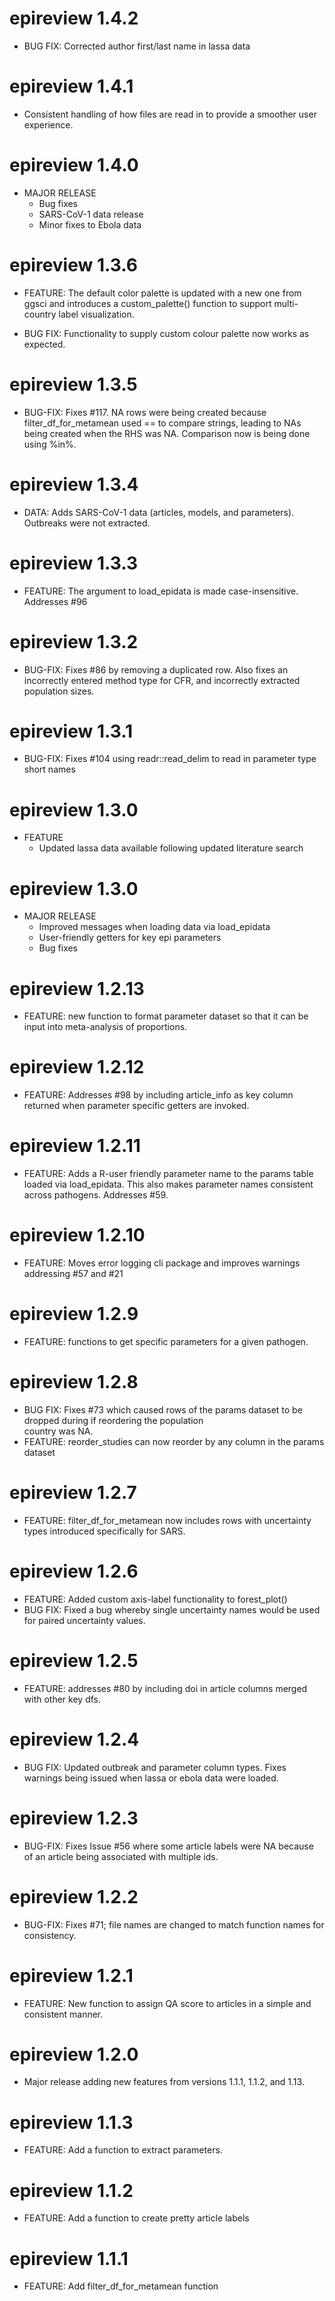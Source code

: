 # epireview 1.4.2

* BUG FIX: Corrected author first/last name in lassa data

# epireview 1.4.1

- Consistent handling of how files are read in to provide a smoother user experience.

# epireview 1.4.0

* MAJOR RELEASE
  - Bug fixes
  - SARS-CoV-1 data release
  - Minor fixes to Ebola data

# epireview 1.3.6
* FEATURE: The default color palette is updated with a new one from ggsci and introduces a custom_palette() function to support multi-country label visualization.

* BUG FIX: Functionality to supply custom colour palette now works as expected.

# epireview 1.3.5

* BUG-FIX: Fixes #117. NA rows were being created because filter_df_for_metamean used == to compare strings, leading to NAs being created when the RHS was NA. Comparison now is being done using %in%.

# epireview 1.3.4

* DATA: Adds SARS-CoV-1 data (articles, models, and parameters). Outbreaks were not extracted.

# epireview 1.3.3

* FEATURE: The argument to load_epidata is made case-insensitive. Addresses #96

# epireview 1.3.2

* BUG-FIX: Fixes #86 by removing a duplicated row. Also fixes an incorrectly entered method type for CFR, and incorrectly
extracted population sizes. 

# epireview 1.3.1

* BUG-FIX: Fixes #104 using readr::read_delim to read in parameter type short names

# epireview 1.3.0

* FEATURE
  - Updated lassa data available following updated literature search

# epireview 1.3.0

* MAJOR RELEASE
  - Improved messages when loading data via load_epidata
  - User-friendly getters for key epi parameters
  - Bug fixes
  
# epireview 1.2.13

* FEATURE: new function to format parameter dataset so that it can be input into
meta-analysis of proportions.

# epireview 1.2.12

* FEATURE: Addresses #98 by including article_info as key column returned when parameter specific getters are invoked.

# epireview 1.2.11

* FEATURE: Adds a R-user friendly parameter name to the params table loaded via
load_epidata. This also makes parameter names consistent across pathogens. Addresses #59.

# epireview 1.2.10

* FEATURE: Moves error logging cli package and improves warnings addressing #57 and #21

# epireview 1.2.9

* FEATURE: functions to get specific parameters for a given pathogen.

# epireview 1.2.8
* BUG FIX: Fixes #73 which caused rows of the params dataset to be dropped during if reordering the population  
country was NA.
* FEATURE: reorder_studies can now reorder by any column in the params dataset

# epireview 1.2.7

* FEATURE: filter_df_for_metamean now includes rows with uncertainty types introduced specifically for SARS.

# epireview 1.2.6

* FEATURE: Added custom axis-label functionality to forest_plot()
* BUG FIX: Fixed a bug whereby single uncertainty names would be used for paired uncertainty values.

# epireview 1.2.5

* FEATURE: addresses #80 by including doi in article columns merged with other key dfs.

# epireview 1.2.4

* BUG FIX: Updated outbreak and parameter column types. Fixes warnings being issued when lassa or ebola data were loaded.

# epireview 1.2.3

* BUG-FIX: Fixes Issue #56 where some article labels were NA because of an article being associated with multiple ids.

# epireview 1.2.2

* BUG-FIX: Fixes #71; file names are changed to match function names for consistency.

# epireview 1.2.1

* FEATURE: New function to assign QA score to articles in a simple and consistent manner.

# epireview 1.2.0

* Major release adding new features from versions 1.1.1, 1.1.2, and 1.13.

# epireview 1.1.3

* FEATURE: Add a function to extract parameters.

# epireview 1.1.2

* FEATURE: Add a function to create pretty article labels

# epireview 1.1.1

* FEATURE: Add filter_df_for_metamean function
